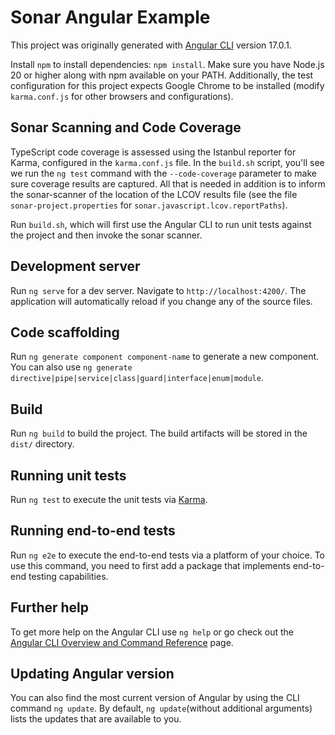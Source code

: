 # Sonar Angular Example

This project was originally generated with [Angular CLI](https://github.com/angular/angular-cli) version 17.0.1.

Install `npm` to install dependencies: `npm install`. Make sure you have Node.js 20 or higher along with npm available on your PATH. Additionally, the test configuration for this project expects Google Chrome to be installed (modify `karma.conf.js` for other browsers and configurations).

## Sonar Scanning and Code Coverage

TypeScript code coverage is assessed using the Istanbul reporter for Karma, configured in the `karma.conf.js` file. In the `build.sh` script, you'll see we run the `ng test` command with the `--code-coverage` parameter to make sure coverage results are captured. All that is needed in addition is to inform the sonar-scanner of the location of the LCOV results file (see the file `sonar-project.properties` for `sonar.javascript.lcov.reportPaths`).

Run `build.sh`, which will first use the Angular CLI to run unit tests against the project and then invoke the sonar scanner.

## Development server

Run `ng serve` for a dev server. Navigate to `http://localhost:4200/`. The application will automatically reload if you change any of the source files.

## Code scaffolding

Run `ng generate component component-name` to generate a new component. You can also use `ng generate directive|pipe|service|class|guard|interface|enum|module`.

## Build

Run `ng build` to build the project. The build artifacts will be stored in the `dist/` directory.

## Running unit tests

Run `ng test` to execute the unit tests via [Karma](https://karma-runner.github.io).

## Running end-to-end tests

Run `ng e2e` to execute the end-to-end tests via a platform of your choice. To use this command, you need to first add a package that implements end-to-end testing capabilities.

## Further help

To get more help on the Angular CLI use `ng help` or go check out the [Angular CLI Overview and Command Reference](https://angular.io/cli) page.

## Updating Angular version
You can also find the most current version of Angular by using the CLI command `ng update`. By default, `ng update`(without additional arguments) lists the updates that are available to you.
